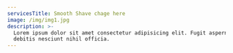 ```yaml
---
servicesTitle: Smooth Shave chage here
image: /img/img1.jpg
description: >-
  Lorem ipsum dolor sit amet consectetur adipisicing elit. Fugit aspernatur quo
  debitis nesciunt nihil officia.
---
```


